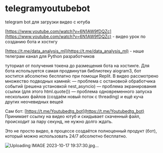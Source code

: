 # telegramyoutubebot
telegram bot для загрузки видео с ютуба

[https://www.youtube.com/watch?v=6N1AW9fDQZc](https://www.youtube.com/watch?v=6N1AW9fDQZc) - видео урок по созданию бота и хостнгу

[https://t.me/data_analysis_ml](https://t.me/data_analysis_ml) - наше телеграм канал для Python разработчиков

туториал от получения токена до размещения бота на хостинге. 
Для бота используется самая продвинутая библиотеку aiogram3, бот хостится абсолютно бесплатно при помощи Replit. 
В видео рассмотрено множество подводных камней: 
— проблема с остановкой обработчика событий (решена установкой nest_asyncio)
— проблема экранирования ссылки (для этого html.quote())
— проблема одновременного запуска нескольких файлов (создаём новый поток с threading)
и ещё куча других неочевидных вещей

Сам бот: [https://t.me/Youtubedtg_bot](https://t.me/Youtubedtg_bot)
Принимает ссылку на видео ютуб и скидывает скаченный файл, происходит за пару секунд, не нужно долго ждать. 

Это не просто видео, в процессе создаётся полноценный продукт (бот), который можно использовать 24/7 абсолютно бесплатно.

![Uploading IMAGE 2023-10-17 19:37:30.jpg…]()
